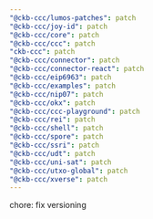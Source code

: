 ```yaml
---
"@ckb-ccc/lumos-patches": patch
"@ckb-ccc/joy-id": patch
"@ckb-ccc/core": patch
"@ckb-ccc/ccc": patch
"ckb-ccc": patch
"@ckb-ccc/connector": patch
"@ckb-ccc/connector-react": patch
"@ckb-ccc/eip6963": patch
"@ckb-ccc/examples": patch
"@ckb-ccc/nip07": patch
"@ckb-ccc/okx": patch
"@ckb-ccc/ccc-playground": patch
"@ckb-ccc/rei": patch
"@ckb-ccc/shell": patch
"@ckb-ccc/spore": patch
"@ckb-ccc/ssri": patch
"@ckb-ccc/udt": patch
"@ckb-ccc/uni-sat": patch
"@ckb-ccc/utxo-global": patch
"@ckb-ccc/xverse": patch
---
```


chore: fix versioning
